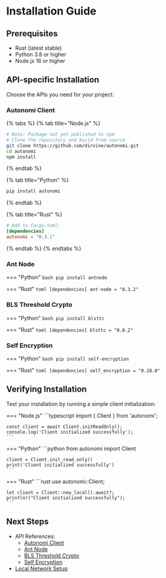 # Installation Guide

## Prerequisites

* Rust (latest stable)
* Python 3.8 or higher
* Node.js 16 or higher

## API-specific Installation

Choose the APIs you need for your project:

### Autonomi Client

{% tabs %}
{% tab title="Node.js" %}
```bash
# Note: Package not yet published to npm 
# Clone the repository and build from source 
git clone https://github.com/dirvine/autonomi.git 
cd autonomi 
npm install
```
{% endtab %}

{% tab title="Python" %}
```bash
pip install autonomi
```
{% endtab %}

{% tab title="Rust" %}
```toml
# Add to Cargo.toml: 
[dependencies] 
autonomi = "0.3.1"
```


{% endtab %}
{% endtabs %}

### Ant Node

\=== "Python" `bash pip install antnode`

\=== "Rust" `toml [dependencies] ant-node = "0.3.2"`

### BLS Threshold Crypto

\=== "Python" `bash pip install blsttc`

\=== "Rust" `toml [dependencies] blsttc = "8.0.2"`

### Self Encryption

\=== "Python" `bash pip install self-encryption`

\=== "Rust" `toml [dependencies] self_encryption = "0.28.0"`

## Verifying Installation

Test your installation by running a simple client initialization:

\=== "Node.js" \`\`\`typescript import { Client } from 'autonomi';

````
const client = await Client.initReadOnly();
console.log('Client initialized successfully');
```
````

\=== "Python" \`\`\`python from autonomi import Client

````
client = Client.init_read_only()
print('Client initialized successfully')
```
````

\=== "Rust" \`\`\`rust use autonomi::Client;

````
let client = Client::new_local().await?;
println!("Client initialized successfully");
```
````

## Next Steps

* API References:
  * [Autonomi Client](../api/autonomi-client/)
  * [Ant Node](../api/ant-node/)
  * [BLS Threshold Crypto](../api/blsttc/)
  * [Self Encryption](../api/self-encryption/)
* [Local Network Setup](../guides/local_network.md)
